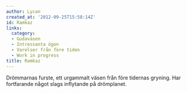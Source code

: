 ```yaml
---
author: Lycan
created_at: '2012-09-25T15:58:14Z'
id: Ramkaz
links:
  category:
  - Gudaväsen
  - Intressanta ögon
  - Varelser från före tiden
  - Work in progress
title: Ramkaz
---
```


Drömmarnas furste, ett urgammalt väsen från före tidernas gryning. Har fortfarande något slags
inflytande på drömplanet.